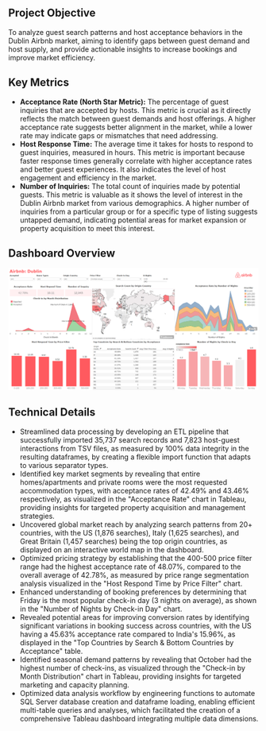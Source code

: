 ## Project Objective
To analyze guest search patterns and host acceptance behaviors in the Dublin Airbnb market, aiming to identify gaps between guest demand and host supply, and provide actionable insights to increase bookings and improve market efficiency.

## Key Metrics
- **Acceptance Rate (North Star Metric):** The percentage of guest inquiries that are accepted by hosts. This metric is crucial as it directly reflects the match between guest demands and host offerings. A higher acceptance rate suggests better alignment in the market, while a lower rate may indicate gaps or mismatches that need addressing.
- **Host Response Time:** The average time it takes for hosts to respond to guest inquiries, measured in hours. This metric is important because faster response times generally correlate with higher acceptance rates and better guest experiences. It also indicates the level of host engagement and efficiency in the market.
- **Number of Inquiries:** The total count of inquiries made by potential guests. This metric is valuable as it shows the level of interest in the Dublin Airbnb market from various demographics. A higher number of inquiries from a particular group or for a specific type of listing suggests untapped demand, indicating potential areas for market expansion or property acquisition to meet this interest.

## Dashboard Overview
![](https://github.com/najmisyazani/Airbnb-Market-Analysis/blob/main/Airbnb%20Market%20Analysis%20Dashboard.png)

## Technical Details
- Streamlined data processing by developing an ETL pipeline that successfully imported 35,737 search records and 7,823 host-guest interactions from TSV files, as measured by 100% data integrity in the resulting dataframes, by creating a flexible import function that adapts to various separator types.
- Identified key market segments by revealing that entire homes/apartments and private rooms were the most requested accommodation types, with acceptance rates of 42.49% and 43.46% respectively, as visualized in the "Acceptance Rate" chart in Tableau, providing insights for targeted property acquisition and management strategies.
- Uncovered global market reach by analyzing search patterns from 20+ countries, with the US (1,876 searches), Italy (1,625 searches), and Great Britain (1,457 searches) being the top origin countries, as displayed on an interactive world map in the dashboard.
- Optimized pricing strategy by establishing that the 400-500 price filter range had the highest acceptance rate of 48.07%, compared to the overall average of 42.78%, as measured by price range segmentation analysis visualized in the "Host Respond Time by Price Filter" chart.
- Enhanced understanding of booking preferences by determining that Friday is the most popular check-in day (3 nights on average), as shown in the "Number of Nights by Check-in Day" chart.
- Revealed potential areas for improving conversion rates by identifying significant variations in booking success across countries, with the US having a 45.63% acceptance rate compared to India's 15.96%, as displayed in the "Top Countries by Search & Bottom Countries by Acceptance" table.
- Identified seasonal demand patterns by revealing that October had the highest number of check-ins, as visualized through the "Check-in by Month Distribution" chart in Tableau, providing insights for targeted marketing and capacity planning.
- Optimized data analysis workflow by engineering functions to automate SQL Server database creation and dataframe loading, enabling efficient multi-table queries and analyses, which facilitated the creation of a comprehensive Tableau dashboard integrating multiple data dimensions.
